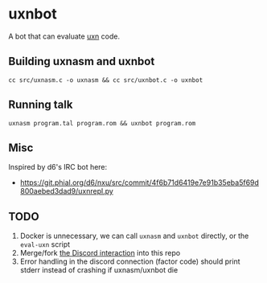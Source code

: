 # uxnbot

A bot that can evaluate [uxn](https://100r.co/site/uxn.html) code.

## Building uxnasm and uxnbot

```
cc src/uxnasm.c -o uxnasm && cc src/uxnbot.c -o uxnbot
```

## Running talk

```
uxnasm program.tal program.rom && uxnbot program.rom
```

## Misc

Inspired by d6's IRC bot here:

* https://git.phial.org/d6/nxu/src/commit/4f6b71d6419e7e91b35eba5f69d800aebed3dad9/uxnrepl.py

## TODO

1. Docker is unnecessary, we can call `uxnasm` and `uxnbot` directly, or the
   `eval-uxn` script
2. Merge/fork [the Discord interaction](https://github.com/booniepepper/dt-discord-bot/tree/uxn)
   into this repo
3. Error handling in the discord connection (factor code) should print stderr
   instead of crashing if uxnasm/uxnbot die
